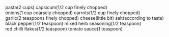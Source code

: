 pasta(2 cups)
capsicum(1/2 cup finely chopped)
onions(1 cup coarsely chopped)
carrots(1/2 cup finely chopped)
garlic(2 teaspoons finely chopped)
cheese(little bit)
salt(according to taste)
black pepper(1/2 teaspoon)
mixed herb seasoning(1/2 teaspoon)
red chilli flakes(1/2 teaspoon)
tomato sauce(1 teaspoon)